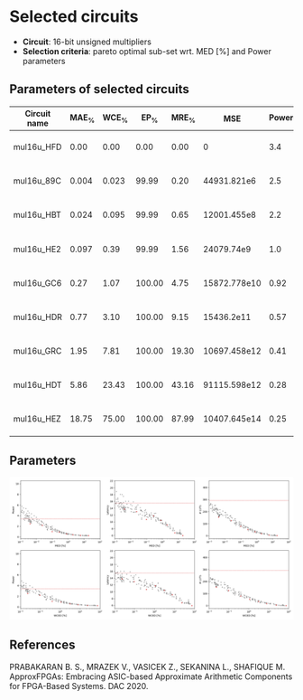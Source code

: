 
Selected circuits
===================
 - **Circuit**: 16-bit unsigned multipliers
 - **Selection criteria**: pareto optimal sub-set wrt. MED [%] and Power parameters

Parameters of selected circuits
----------------------------

| Circuit name | MAE<sub>%</sub> | WCE<sub>%</sub> | EP<sub>%</sub> | MRE<sub>%</sub> | MSE | Power<sub>W</sub> | Delay<sub>ns</sub> | LUTs | Download |
| --- |  --- | --- | --- | --- | --- | --- | --- | --- | --- |
| mul16u_HFD | 0.00 | 0.00 | 0.00 | 0.00 | 0 | 3.4 | 15 | 292 |  [[Verilog](mul16u_HFD.v)] [[Verilog<sub>PDK45</sub>](mul16u_HFD_pdk45.v)] [[C](mul16u_HFD.c)] |
| mul16u_89C | 0.004 | 0.023 | 99.99 | 0.20 | 44931.821e6 | 2.5 | 14 | 154 |  [[Verilog](mul16u_89C.v)] [[Verilog<sub>PDK45</sub>](mul16u_89C_pdk45.v)] [[C](mul16u_89C.c)] |
| mul16u_HBT | 0.024 | 0.095 | 99.99 | 0.65 | 12001.455e8 | 2.2 | 13 | 126 |  [[Verilog](mul16u_HBT.v)] [[Verilog<sub>PDK45</sub>](mul16u_HBT_pdk45.v)] [[C](mul16u_HBT.c)] |
| mul16u_HE2 | 0.097 | 0.39 | 99.99 | 1.56 | 24079.74e9 | 1.0 | 11 | 80 |  [[Verilog](mul16u_HE2.v)] [[Verilog<sub>PDK45</sub>](mul16u_HE2_pdk45.v)] [[C](mul16u_HE2.c)] |
| mul16u_GC6 | 0.27 | 1.07 | 100.00 | 4.75 | 15872.778e10 | 0.92 | 12 | 53 |  [[Verilog](mul16u_GC6.v)] [[Verilog<sub>PDK45</sub>](mul16u_GC6_pdk45.v)] [[C](mul16u_GC6.c)] |
| mul16u_HDR | 0.77 | 3.10 | 100.00 | 9.15 | 15436.2e11 | 0.57 | 10 | 34 |  [[Verilog](mul16u_HDR.v)] [[Verilog<sub>PDK45</sub>](mul16u_HDR_pdk45.v)] [[C](mul16u_HDR.c)] |
| mul16u_GRC | 1.95 | 7.81 | 100.00 | 19.30 | 10697.458e12 | 0.41 | 9.1 | 17 |  [[Verilog](mul16u_GRC.v)] [[Verilog<sub>PDK45</sub>](mul16u_GRC_pdk45.v)] [[C](mul16u_GRC.c)] |
| mul16u_HDT | 5.86 | 23.43 | 100.00 | 43.16 | 91115.598e12 | 0.28 | 6.8 | 5.0 |  [[Verilog](mul16u_HDT.v)] [[Verilog<sub>PDK45</sub>](mul16u_HDT_pdk45.v)] [[C](mul16u_HDT.c)] |
| mul16u_HEZ | 18.75 | 75.00 | 100.00 | 87.99 | 10407.645e14 | 0.25 | 6.0 | 1.0 |  [[Verilog](mul16u_HEZ.v)] [[Verilog<sub>PDK45</sub>](mul16u_HEZ_pdk45.v)] [[C](mul16u_HEZ.c)] |
    
Parameters
--------------
![Parameters figure](fig.png)

References
--------------
PRABAKARAN B. S., MRAZEK V., VASICEK Z., SEKANINA L., SHAFIQUE M. ApproxFPGAs: Embracing ASIC-based Approximate Arithmetic Components for FPGA-Based Systems. DAC 2020.

             